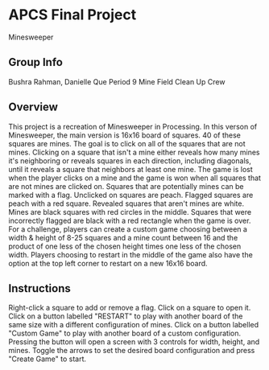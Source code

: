 # APCS Final Project
Minesweeper
## Group Info
Bushra Rahman, Danielle Que
Period 9
Mine Field Clean Up Crew
## Overview
This project is a recreation of Minesweeper in Processing. In this verson of Minesweeper, the main version is 16x16 board of squares. 40 of these squares are mines. The goal is to click on all of the squares that are not mines. Clicking on a square that isn't a mine either reveals how many mines it's neighboring or reveals squares in each direction, including diagonals, until it reveals a square that neighbors at least one mine. The game is lost when the player clicks on a mine and the game is won when all squares that are not mines are clicked on. Squares that are potentially mines can be marked with a flag.
Unclicked on squares are peach. Flagged squares are peach with a red square. Revealed squares that aren't mines are white. Mines are black squares with red circles in the middle. Squares that were incorrectly flagged are black with a red rectangle when the game is over.
For a challenge, players can create a custom game choosing between a width & height of 8-25 squares and a mine count between 16 and the product of one less of the chosen height times one less of the chosen width.
Players choosing to restart in the middle of the game also have the option at the top left corner to restart on a new 16x16 board.
## Instructions
Right-click a square to add or remove a flag.
Click on a square to open it.
Click on a button labelled "RESTART" to play with another board of the same size with a different configuration of mines.
Click on a button labelled "Custom Game" to play with another board of a custom configuration. Pressing the button will open a screen with 3 controls for width, height, and mines. Toggle the arrows to set the desired board configuration and press "Create Game" to start.